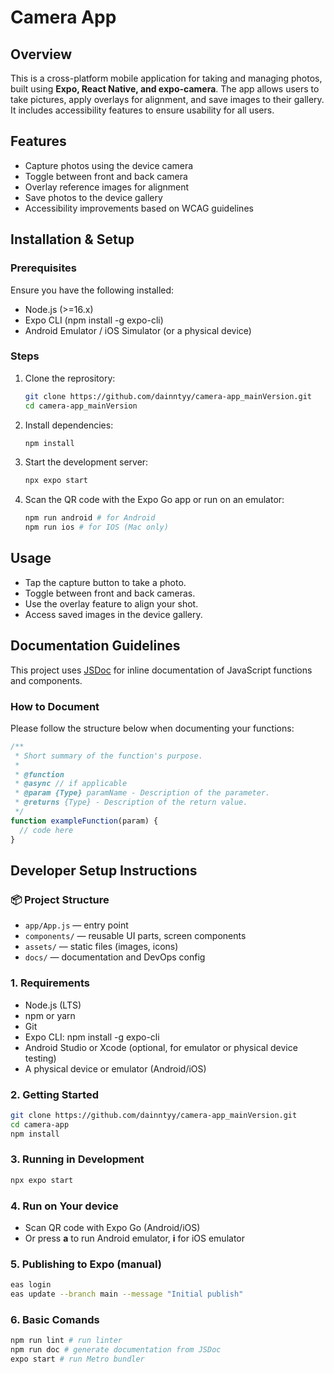 # Camera App
## Overview
This is a cross-platform mobile application for taking and managing photos, built using **Expo, React Native, and expo-camera**. The app allows users to take pictures, apply overlays for alignment, and save images to their gallery. It includes accessibility features to ensure usability for all users.
## Features
- Capture photos using the device camera
- Toggle between front and back camera
- Overlay reference images for alignment
- Save photos to the device gallery
- Accessibility improvements based on WCAG guidelines
## Installation & Setup
### Prerequisites
Ensure you have the following installed:
- Node.js (>=16.x)
- Expo CLI (npm install -g expo-cli)
- Android Emulator / iOS Simulator (or a physical device)
### Steps
1. Clone the reprository:
   ```bash
   git clone https://github.com/dainntyy/camera-app_mainVersion.git
   cd camera-app_mainVersion
   ```
2. Install dependencies:
   ```bash
   npm install
   ```
3. Start the development server:
   ```bash
   npx expo start
   ```
4. Scan the QR code with the Expo Go app or run on an emulator:
   ```bash
   npm run android # for Android
   npm run ios # for IOS (Mac only)
   ```
## Usage
- Tap the capture button to take a photo.
- Toggle between front and back cameras.
- Use the overlay feature to align your shot.
- Access saved images in the device gallery.

## Documentation Guidelines

This project uses [JSDoc](https://jsdoc.app/) for inline documentation of JavaScript functions and components.

### How to Document

Please follow the structure below when documenting your functions:

```js
/**
 * Short summary of the function's purpose.
 *
 * @function
 * @async // if applicable
 * @param {Type} paramName - Description of the parameter.
 * @returns {Type} - Description of the return value.
 */
function exampleFunction(param) {
  // code here
}
```

## Developer Setup Instructions

### 📦 Project Structure

- `app/App.js` — entry point
- `components/` — reusable UI parts, screen components
- `assets/` — static files (images, icons)
- `docs/` — documentation and DevOps config

### 1. Requirements

   * Node.js (LTS)
   * npm or yarn
   * Git
   * Expo CLI: npm install -g expo-cli
   * Android Studio or Xcode (optional, for emulator or physical device testing)
   * A physical device or emulator (Android/iOS)

### 2. Getting Started
```bash
git clone https://github.com/dainntyy/camera-app_mainVersion.git
cd camera-app
npm install
```

### 3. Running in Development
```bash
npx expo start
```
### 4. Run on Your device
   * Scan QR code with Expo Go (Android/iOS)
   * Or press **a** to run Android emulator, **i** for iOS emulator
### 5. Publishing to Expo (manual)
   ```bash
   eas login
   eas update --branch main --message "Initial publish"
   ```
### 6. Basic Comands
   ```bash
   npm run lint # run linter
   npm run doc # generate documentation from JSDoc
   expo start # run Metro bundler
   ```
